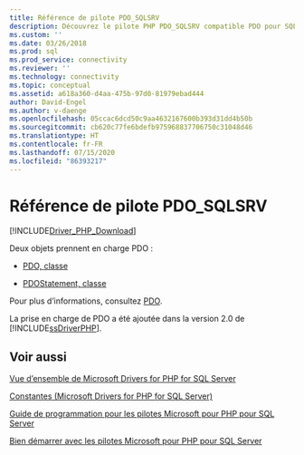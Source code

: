 ```yaml
---
title: Référence de pilote PDO_SQLSRV
description: Découvrez le pilote PHP PDO_SQLSRV compatible PDO pour SQL Server et les objets qui le prennent en charge.
ms.custom: ''
ms.date: 03/26/2018
ms.prod: sql
ms.prod_service: connectivity
ms.reviewer: ''
ms.technology: connectivity
ms.topic: conceptual
ms.assetid: a618a360-d4aa-475b-97d0-81979ebad444
author: David-Engel
ms.author: v-daenge
ms.openlocfilehash: 05ccac6dcd50c9aa4632167600b393d31dd4b50b
ms.sourcegitcommit: cb620c77fe6bdefb975968837706750c31048d46
ms.translationtype: HT
ms.contentlocale: fr-FR
ms.lasthandoff: 07/15/2020
ms.locfileid: "86393217"
---
```

# <a name="pdo_sqlsrv-driver-reference"></a>Référence de pilote PDO_SQLSRV
[!INCLUDE[Driver_PHP_Download](../../includes/driver_php_download.md)]

Deux objets prennent en charge PDO :  
  
-   [PDO, classe](../../connect/php/pdo-class.md)  
  
-   [PDOStatement, classe](../../connect/php/pdostatement-class.md)  
  
Pour plus d’informations, consultez [PDO](https://php.net/manual/book.pdo.php).  
  
La prise en charge de PDO a été ajoutée dans la version 2.0 de [!INCLUDE[ssDriverPHP](../../includes/ssdriverphp_md.md)].  
  
## <a name="see-also"></a>Voir aussi  
[Vue d’ensemble de Microsoft Drivers for PHP for SQL Server](../../connect/php/overview-of-the-php-sql-driver.md)

[Constantes &#40;Microsoft Drivers for PHP for SQL Server&#41;](../../connect/php/constants-microsoft-drivers-for-php-for-sql-server.md)

[Guide de programmation pour les pilotes Microsoft pour PHP pour SQL Server](../../connect/php/programming-guide-for-php-sql-driver.md)

[Bien démarrer avec les pilotes Microsoft pour PHP pour SQL Server](../../connect/php/getting-started-with-the-php-sql-driver.md)

